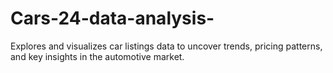 # Cars-24-data-analysis-
Explores and visualizes car listings data to uncover trends, pricing patterns, and key insights in the automotive market.

